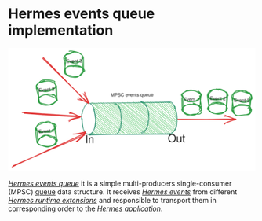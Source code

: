 # Hermes events queue implementation

![Event Queue](images/event_queue.svg)

[*Hermes events queue*] it is a simple multi-producers
single-consumer (MPSC) [queue](https://en.wikipedia.org/wiki/Queue_(abstract_data_type)) data structure.
It receives [*Hermes events*] from different [*Hermes runtime extensions*]
and responsible to transport them in corresponding order to the [*Hermes application*].

[*Hermes events*]: ./../../05_building_block_view/hermes_engine.md#hermes-event
[*Hermes events queue*]: ./../../05_building_block_view/hermes_engine.md#hermes-events-queue
[*Hermes runtime extensions*]: ./../../05_building_block_view/hermes_engine.md#hermes-runtime-extension-hre
[*Hermes application*]: ./../../05_building_block_view/hermes_engine.md#hermes-application
